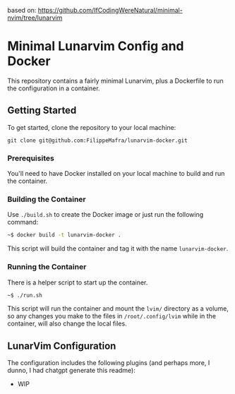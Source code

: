 based on: https://github.com/IfCodingWereNatural/minimal-nvim/tree/lunarvim

# Minimal Lunarvim Config and Docker

This repository contains a fairly minimal Lunarvim,
plus a Dockerfile to run the configuration in a container.

## Getting Started

To get started, clone the repository to your local machine:

```
git clone git@github.com:FilippeMafra/lunarvim-docker.git
```

### Prerequisites

You'll need to have Docker installed on your local machine to build and run the container.

### Building the Container

Use `./build.sh` to create the Docker image or just run the following command:

```bash
~$ docker build -t lunarvim-docker .
```

This script will build the container and tag it with the name `lunarvim-docker`.

### Running the Container

There is a helper script to start up the container.

```bash
~$ ./run.sh
```

This script will run the container and mount the `lvim/` directory as a volume,
so any changes you make to the files in `/root/.config/lvim` while in the
container, will also change the local files.

## LunarVim Configuration

The configuration includes the following plugins (and perhaps more, I dunno, I had chatgpt generate this readme):

- WIP
